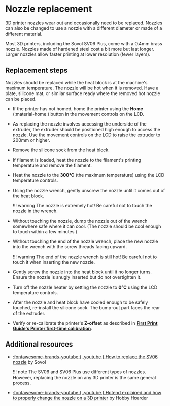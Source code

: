 # Nozzle replacement

3D printer nozzles wear out and occasionally need to be replaced. Nozzles can
also be changed to use a nozzle with a different diameter or made of a different
material.

Most 3D printers, including the Sovol SV06 Plus, come with a 0.4mm brass nozzle.
Nozzles made of hardened steel cost a bit more but last longer. Larger nozzles
allow faster printing at lower resolution (fewer layers).

## Replacement steps

Nozzles should be replaced while the heat block is at the machine's maximum
temperature. The nozzle will be hot when it is removed. Have a plate, silicone
mat, or similar surface ready where the removed hot nozzle can be placed.

* If the printer has not homed, home the printer using the **Home**
  (:material-home:) button in the movement controls on the LCD.

* As replacing the nozzle involves accessing the underside of the extruder, the
  extruder should be positioned high enough to access the nozzle. Use the
  movement controls on the LCD to raise the extruder to 200mm or higher.

* Remove the silicone sock from the heat block.

* If filament is loaded, heat the nozzle to the filament's printing temperature
  and remove the filament.

* Heat the nozzle to the **300°C** (the maximum temperature) using the LCD
  temperature controls.

* Using the nozzle wrench, gently unscrew the nozzle until it comes out of the
  heat block.

    !!! warning
        The nozzle is extremely hot! Be careful not to touch the nozzle in the
        wrench.

* Without touching the nozzle, dump the nozzle out of the wrench somewhere safe
  where it can cool. (The nozzle should be cool enough to touch within a few
  minutes.)

* Without touching the end of the nozzle wrench, place the new nozzle into the
  wrench with the screw threads facing upward.

    !!! warning
        The end of the nozzle wrench is still hot! Be careful not to touch it
        when inserting the new nozzle.

* Gently screw the nozzle into the heat block until it no longer turns. Ensure
  the nozzle is snugly inserted but do not overtighten it.

* Turn off the nozzle heater by setting the nozzle to **0°C** using the LCD
  temperature controls.

* After the nozzle and heat block have cooled enough to be safely touched,
  re-install the silicone sock. The bump-out part faces the rear of the
  extruder.

* Verify or re-calibrate the printer's **Z-offset** as described in
[**First Print Guide's Printer first-time calibration**][printer-calibration-z-offset].

## Additional resources

* [:fontawesome-brands-youtube:{ .youtube } How to replace the SV06 nozzle][hobby-hoarder-hotend-nozzle] by Sovol

    !!! note
        The SV06 and SV06 Plus use different types of nozzles. However,
        replacing the nozzle on any 3D printer is the same general process.

* [:fontawesome-brands-youtube:{ .youtube } Hotend explained and how to properly change the nozzle on a 3D printer][hobby-hoarder-hotend-nozzle] by Hobby Hoarder


[hobby-hoarder-hotend-nozzle]: https://www.youtube.com/watch?v=OzRAVkXjw3I
[printer-calibration-z-offset]: ../first-print/printer-calibration.md##setting-the-nozzle-height-offset-z-offset
[sovol-sv06-replace-nozzle]: https://www.youtube.com/watch?v=B0Kz2Hi6jxc
